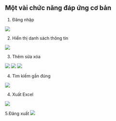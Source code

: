 ﻿## Một vài chức năng đáp ứng cơ bản
1. Đăng nhập
<img src="https://i.imgur.com/3oJc9SL.png">

2. Hiển thị danh sách thông tin
<img src="https://i.imgur.com/yoGAMtc.png">

3. Thêm sửa xóa 
<img src="https://i.imgur.com/dHNTWqA.png">
<img src="https://i.imgur.com/k6rnUd2.png">
<img src="https://i.imgur.com/JHwuZ6H.png">

4. Tìm kiếm gần đúng
<img src="https://i.imgur.com/JKJD1cP.png">

4. Xuất Excel
<img src="https://i.imgur.com/1xD8S9h.png">

5.Đăng xuất
<img src="https://i.imgur.com/0H9oHt4.png">


